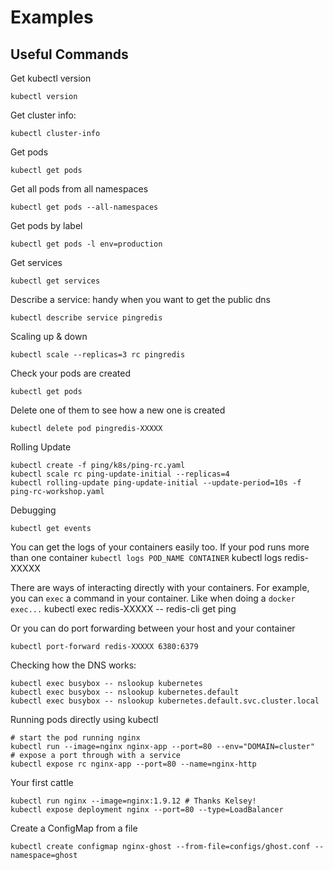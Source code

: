 # Examples


## Useful Commands

Get kubectl version

    kubectl version

Get cluster info:

    kubectl cluster-info

Get pods

    kubectl get pods

Get all pods from all namespaces

    kubectl get pods --all-namespaces

Get pods by label

    kubectl get pods -l env=production

Get services

    kubectl get services

Describe a service: handy when you want to get the public dns

    kubectl describe service pingredis

Scaling up & down

    kubectl scale --replicas=3 rc pingredis

Check your pods are created

    kubectl get pods

Delete one of them to see how a new one is created

    kubectl delete pod pingredis-XXXXX

Rolling Update

    kubectl create -f ping/k8s/ping-rc.yaml
    kubectl scale rc ping-update-initial --replicas=4
    kubectl rolling-update ping-update-initial --update-period=10s -f ping-rc-workshop.yaml


Debugging

    kubectl get events

You can get the logs of your containers easily too. If your pod runs more than one container `kubectl logs POD_NAME CONTAINER`
    kubectl logs redis-XXXXX

There are ways of interacting directly with your containers. For example, you can `exec` a command in your container. Like when doing a `docker exec...`
    kubectl exec redis-XXXXX -- redis-cli get ping

Or you can do port forwarding between your host and your container

    kubectl port-forward redis-XXXXX 6380:6379


Checking how the DNS works:

    kubectl exec busybox -- nslookup kubernetes
    kubectl exec busybox -- nslookup kubernetes.default
    kubectl exec busybox -- nslookup kubernetes.default.svc.cluster.local

Running pods directly using kubectl

    # start the pod running nginx
    kubectl run --image=nginx nginx-app --port=80 --env="DOMAIN=cluster"
    # expose a port through with a service
    kubectl expose rc nginx-app --port=80 --name=nginx-http

Your first cattle

    kubectl run nginx --image=nginx:1.9.12 # Thanks Kelsey!
    kubectl expose deployment nginx --port=80 --type=LoadBalancer


Create a ConfigMap from a file

    kubectl create configmap nginx-ghost --from-file=configs/ghost.conf --namespace=ghost
